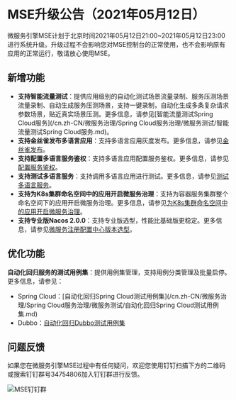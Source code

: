 # MSE升级公告（2021年05月12日）

微服务引擎MSE计划于北京时间2021年05月12日21:00~2021年05月12日23:00进行系统升级。升级过程不会影响您对MSE控制台的正常使用，也不会影响原有应用的正常运行，敬请放心使用MSE。

## 新增功能

-   **支持智能流量测试**：提供应用级别的自动化测试场景流量录制、服务压测场景流量录制、自动生成服务压测场景，支持一键录制，自动化生成多条复杂请求参数场景，贴近真实场景压测。更多信息，请参见[智能流量测试Spring Cloud服务](/cn.zh-CN/微服务治理/Spring Cloud服务治理/微服务测试/智能流量测试Spring Cloud服务.md)。
-   **支持金丝雀发布多语言应用**：支持多语言应用灰度发布。更多信息，请参见[金丝雀发布](/cn.zh-CN/微服务治理/多语言服务治理/金丝雀发布.md)。
-   **支持配置多语言服务鉴权**：支持多语言应用配置服务鉴权。更多信息，请参见[配置服务鉴权](/cn.zh-CN/微服务治理/多语言服务治理/配置服务鉴权.md)。
-   **支持测试多语言服务**：支持调用多语言应用进行测试。更多信息，请参见[测试多语言服务](/cn.zh-CN/微服务治理/多语言服务治理/测试多语言服务.md)。
-   **支持为K8s集群命名空间中的应用开启微服务治理**：支持为容器服务集群整个命名空间下的应用开启微服务治理。更多信息，请参见[为K8s集群命名空间中的应用开启微服务治理](/cn.zh-CN/微服务治理/最佳实践/为K8s集群命名空间中的应用开启微服务治理.md)。
-   **支持专业版Nacos 2.0.0**：支持专业版选型，性能比基础版更稳定。更多信息，请参见[微服务注册配置中心版本选型](/cn.zh-CN/产品计费/微服务注册配置中心/微服务注册配置中心版本选型.md)。

## 优化功能

**自动化回归服务的测试用例集**：提供用例集管理，支持用例分类管理及批量启停。更多信息，请参见：

-   Spring Cloud：[自动化回归Spring Cloud测试用例集](/cn.zh-CN/微服务治理/Spring Cloud服务治理/微服务测试/自动化回归Spring Cloud测试用例集.md)
-   Dubbo：[自动化回归Dubbo测试用例集](/cn.zh-CN/微服务治理/Dubbo服务治理/微服务测试/自动化回归Dubbo测试用例集.md)

## 问题反馈

如果您在微服务引擎MSE过程中有任何疑问，欢迎您使用钉钉扫描下方的二维码或搜索钉钉群号34754806加入钉钉群进行反馈。

![MSE钉钉群](https://static-aliyun-doc.oss-accelerate.aliyuncs.com/assets/img/zh-CN/2177960161/p129527.png)

